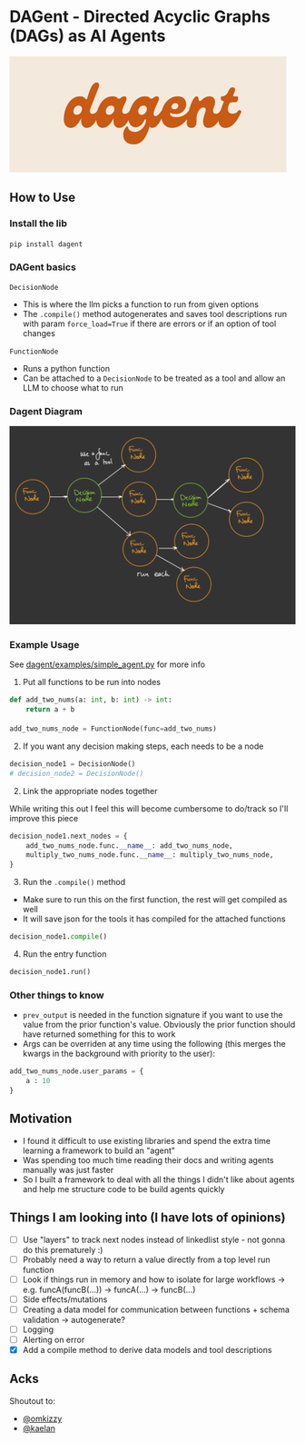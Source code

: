 # DAGent - Directed Acyclic Graphs (DAGs) as AI Agents
![Dagent Logo](DagentLogo.png)

## How to Use

### Install the lib 
`pip install dagent`

### DAGent basics 

`DecisionNode`
- This is where the llm picks a function to run from given options
- The `.compile()` method autogenerates and saves tool descriptions run with param `force_load=True` if there are errors or if an option of tool changes

`FunctionNode`
- Runs a python function
- Can be attached to a `DecisionNode` to be treated as a tool and allow an LLM to choose what to run

### Dagent Diagram
![DAGent Diagram](dagent/examples/diagram.jpeg)


### Example Usage
See [dagent/examples/simple_agent.py](dagent/examples/simple_agent.py) for more info

1. Put all functions to be run into nodes

```python
def add_two_nums(a: int, b: int) -> int:
    return a + b

add_two_nums_node = FunctionNode(func=add_two_nums)
```
2. If you want any decision making steps, each needs to be a node

```python
decision_node1 = DecisionNode()
# decision_node2 = DecisionNode()
```

2. Link the appropriate nodes together

While writing this out I feel this will become cumbersome to do/track so I'll improve this piece
```python
decision_node1.next_nodes = {
    add_two_nums_node.func.__name__: add_two_nums_node,
    multiply_two_nums_node.func.__name__: multiply_two_nums_node,
}
```

3. Run the `.compile()` method

- Make sure to run this on the first function, the rest will get compiled as well
- It will save json for the tools it has compiled for the attached functions
```python
decision_node1.compile()
```

4. Run the entry function
```python
decision_node1.run()
```


### Other things to know

- `prev_output` is needed in the function signature if you want to use the value from the prior function's value. Obviously the prior function should have returned something for this to work
- Args can be overriden at any time using the following (this merges the kwargs in the background with priority to the user):
```python
add_two_nums_node.user_params = {
    a : 10
}
```


## Motivation

- I found it difficult to use existing libraries and spend the extra time learning a framework to build an "agent"
- Was spending too much time reading their docs and writing agents manually was just faster
- So I built a framework to deal with all the things I didn't like about agents and help me structure code to be build agents quickly


## Things I am looking into (I have lots of opinions)
- [ ] Use "layers" to track next nodes instead of linkedlist style - not gonna do this prematurely :)
- [ ] Probably need a way to return a value directly from a top level run function
- [ ] Look if things run in memory and how to isolate for large workflows -> e.g. funcA(funcB(...)) -> funcA(...) -> funcB(...)
- [ ] Side effects/mutations
- [ ] Creating a data model for communication between functions + schema validation -> autogenerate? 
- [ ] Logging
- [ ] Alerting on error
- [x] Add a compile method to derive data models and tool descriptions

## Acks
Shoutout to:
- [@omkizzy](https://x.com/omkizzy)
- [@kaelan](https://github.com/Oasixer)

